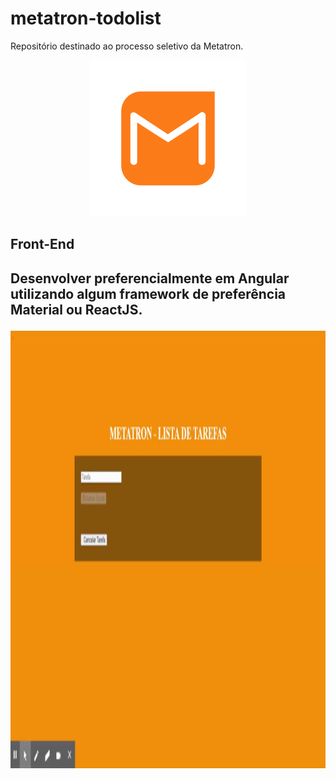 # metatron-todolist
Repositório destinado ao processo seletivo da Metatron.

<p align="center">
<img src="img/metatron.png" width="250px">
</p>

<h2>Front-End<h2>
<p>Desenvolver preferencialmente em Angular utilizando algum framework de preferência Material ou ReactJS.</p>

<p align="center">
<img src="img/metatron.gif.gif" height="700px" width="1000px">
</
